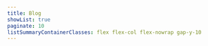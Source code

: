 ```yaml
---
title: Blog
showList: true
paginate: 10
listSummaryContainerClasses: flex flex-col flex-nowrap gap-y-10
---
```

